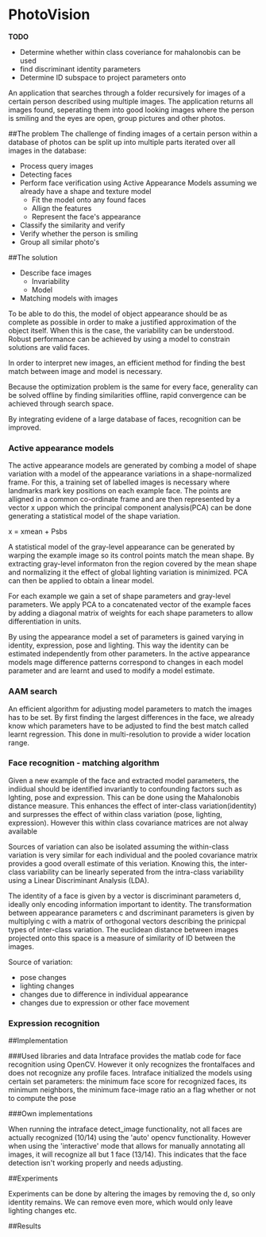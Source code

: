 PhotoVision
===========

**TODO**

- Determine whether within class coveriance for mahalonobis can be used
- find discriminant identity parameters
- Determine ID subspace to project parameters onto
 

An application that searches through a folder recursively for images of a certain person described using multiple images. The application returns all images found, seperating them into good looking images where the person is smiling and the eyes are open, group pictures and other photos. 

##The problem
The challenge of finding images of a certain person within a database of photos can be split up into multiple parts iterated over all images in the database:

- Process query images
- Detecting faces
- Perform face verification using Active Appearance Models assuming we already have a shape and texture model
    - Fit the model onto any found faces
    - Allign the features 
    - Represent the face's appearance
- Classify the similarity and verify
- Verify whether the person is smiling
- Group all similar photo's 


##The solution

- Describe face images 
    - Invariability
    - Model
- Matching models with images

To be able to do this, the model of object appearance should be as complete as possible in order to make a justified approximation of the object itself. When this is the case, the variability can be understood. Robust performance can be achieved by using a model to constrain solutions are valid faces. 

In order to interpret new images, an efficient method for finding the best match between image and model is necessary. 

Because the optimization problem is the same for every face, generality can be solved offline by finding similarities offline, rapid convergence can be achieved through search space. 

By integrating evidene of a large database of faces, recognition can be improved. 

### Active appearance models

The active appearance models are generated by combing a model of shape variation with a model of the appearance variations in a shape-normalized frame. For this, a training set of labelled images is necessary where landmarks mark key positions on each example face. The points are alligned in a common co-ordinate frame and are then represented by a vector x uppon which the principal component analysis(PCA) can be done generating a statistical model of the shape variation. 

x = xmean + Psbs

A statistical model of the gray-level appearance can be generated by warping the example image so its control points match the mean shape. By extracting gray-level informaton fron the region covered by the mean shape and normalizing it the effect of global lighting variation is minimized. PCA can then be applied to obtain a linear model.

For each example we gain a set of shape parameters and gray-level parameters. We apply PCA to a concatenated vector of the example faces by adding a diagonal matrix of weights for each shape parameters to allow differentiation in units.

By using the appearance model a set of parameters is gained varying in identity, expression, pose and lighting. This way the identity can be estimated independently from other parameters. In the active appearance models mage difference patterns correspond to changes in each model parameter and are learnt and used to modify a model estimate. 

### AAM search 

An efficient algorithm for adjusting model parameters to match the images has to be set. By first finding the largest differences in the face, we already know which parameters have to be adjusted to find the best match called learnt regression. This done in multi-resolution to provide a wider location range. 

### Face recognition - matching algorithm

Given a new example of the face and extracted model parameters, the indiidual should be identified invariantly to confounding factors such as lghting, pose and expression. This can be done using the Mahalonobis distance measure. This enhances the effect of inter-class variation(identity) and surpresses the effect of within class variation (pose, lighting, expression). However this within class covariance matrices are not alway available

Sources of variation can also be isolated assuming the within-class variation is very similar for each individual and the pooled covariance matrix provides a good overall estimate of this veriation. Knowing this, the inter-class variability can be linearly seperated from the intra-class variability using a Linear Discriminant Analysis (LDA).

The identity of a face is given by a vector is discriminant parameters d, ideally only encoding information important to identity. The transformation between appearance parameters c and dscriminant parameters is given by multiplying c with a matrix of orthogonal vectors describing the prinicpal types of inter-class variation. The euclidean distance between images projected onto this space is a measure of similarity of ID between the images. 

Source of variation:
- pose changes
- lighting changes
- changes due to difference in individual appearance
- changes due to expression or other face movement

### Expression recognition


##Implementation

###Used libraries and data
Intraface provides the matlab code for face recognition using OpenCV. However it only recognizes the frontalfaces and does not recognize any profile faces. Intraface initialized the models using certain set parameters: the minimum face score for recognized faces, its minimum neighbors, the minimum face-image ratio an a flag whether or not to compute the pose

###Own implementations

When running the intraface detect_image functionality, not all faces are actually recognized (10/14) using the 'auto' opencv functionality. However when using the 'interactive' mode that allows for manually annotating all images, it will recognize all but 1 face (13/14). This indicates that the face detection isn't working properly and needs adjusting.



##Experiments

Experiments can be done by altering the images by removing the d, so only identity remains. We can remove even more, which would only leave lighting changes etc. 


##Results